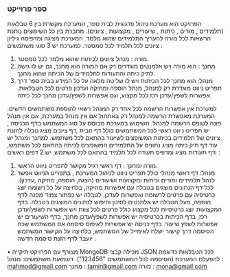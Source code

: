 ### ספר פרוייקט
הפרויקט הוא מערכת ניהול פדגוגית לבית ספר, המערכת מקשרת בין 6 טבלאות (תלמידים , מורים , כיתות , שיעורים , מקצועות , ציונים). מחברת בין כל השיפוצים נותנת הרשאות לכל מורה להעריך התלמידים שהוא מלמד. המערכת מציגה ומדפיסה גיליון ציונים לכל תלמיד לכל סמסטר.
למערכת יש 3 סוגי משתמשים :

1. מורה : מנהל ציונים לכיתות שהוא מלמד לכל סמסטר.
2. מחנך : הוא מורה ויש אלמנטים מוגדרים רק אם המורה הוא מחנך, גם יש לו גישה לתיק כיתה והתעודות לתלמידים של הכיתה שהוא מחנך.
3. מנהל: הוא מחנך לכל הכיתות ויש לו שליטה מלאה על כל המידע בבית ספר דרך תפריט ניווט מוגדרת רק למנהל, מנהל הוספה ומחיקה ועדכון פרטים לכל הטבלאות. אפשרות לשפץ/עדכן רכז לכל מקצוע, וגם אפשרות לשפץ/עדכן מחנך לכל כיתה.

למערכת אין אפשרות הרשמה לכל אחד רק המנהל רשאי להוספת משתמשים חדשים.
המערכת מאפשרת הרשמה למנהל רק באתחול אם אין מנהל במערכת, אם אין מנהל פונה לטופס הרשמה למנהל.
השימוש במערכת מבוסס על סוג המשתמש בדף הכניסה , יש תפריט ניווט ראשי לכל המשתמשים כולל דף הבית ,דף ציונים מציג טבלה להזנת ציונים של תלמידים בכיתות המשופצים לשיעור בהתאם לכל משתמש. למחנך ומנהל יש עוד דף תיק כיתה מציג נתונים על התלמידים המשופצים לכיתה בהתאם לכל משתמש, ודף תעודות מציג ומדפיס תעודה לכל תלמיד בהתאם לכל משתמש.
יש 2 דפים ראשים :

1. מורה ומחנך : דף ראשי רגיל מקושר לתפריט ניווט הראשי.
2. מנהל: דף ראשי מנהלי כולל תפריט ניווט לניהול המערכת , בתפריט הניווט אפשר לנהל תלמידים ומורים וכיתות ומקצועות ושיעורים (הצגה, הוספה, מחיקה ,עדכון). לכל דף הנתונים מוצגים בטבלה עם אפשרות מחיקה, בלחיצה על כל רשומה יוצג כרטיסיה עם פרטים לרשומה ואפשרות לעדכן. לטבלה יש כפתור צמוד מפנה לדף הוספה, מעל הטבלה יש אלמנטים לסינון וחיפוש לנתונים המוצגים בטבלה. בדף המקצועות יוצג כרטיסיות לכל מקצוע כולל פרטים לכל צוות ויש אפשרות לשפץ/עדכן רכז, בדף הכיתות בכרטיסיה יש אפשרות לשפץ/עדכן מחנך, בדף השיעורים יש אפשרות לשפץ שיעור.
   בדף כניסה יש אפשרות לאיפוס סיסמה אם המשתמש שכח הסיסמה דרך קישור ישלח לאימייל של המשתמש, בלחיצה על הקישור המשתמש יועבר לדף הזנת סיסמה חדשה .
 
• מצורף עם הפרויקט תיקייה MongoDB מכילה קבצי JSON לכל הטבלאות כדוגמה להפעלת המערכת (הסיסמה לכל המשתמשים "123456").
דוגמאות משתמשים:
מנהל : mahmod@gmail.com
מחנך : tamir@gmail.com
מורה : mona@gmail.com

